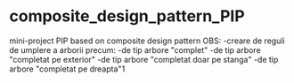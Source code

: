 # composite_design_pattern_PIP
mini-project PIP based on composite design pattern
OBS: -creare de reguli de umplere a arborii precum:
              -de tip arbore "complet"
              -de tip arbore "completat pe exterior"
              -de tip arbore "completat doar pe stanga"
              -de tip arbore "completat pe dreapta"1
              
           
